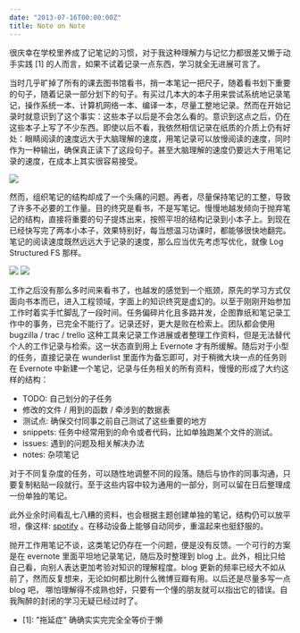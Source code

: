 ```yaml
---
date: "2013-07-16T00:00:00Z"
title: Note on Note
---
```


很庆幸在学校里养成了记笔记的习惯，对于我这种理解力与记忆力都很差又懒于动手实践 [1] 的人而言，如果不试着记录一点东西，学习就全无进展可言了。

当时几乎旷掉了所有的课去图书馆看书，捎一本笔记一把尺子，随着看书划下重要的句子，随着记录一部分划下的句子。有买过几本大的本子用来尝试系统地记录笔记，操作系统一本、计算机网络一本、编译一本，尽量工整地记录。然而在开始记录时就意识到了这个事实：这些本子以后是不会怎么看的。意识到这点之后，仍在这些本子上写了不少东西。即使以后不看，我依然相信记录在纸质的介质上仍有好处：眼睛阅读的速度远大于大脑理解的速度，用笔记录可以放慢阅读的速度，同时作为一种输出，确保真正读下了这段句子。甚至大脑理解的速度仍要远大于用笔记录的速度，在成本上其实很容易接受。

![](http://i5.minus.com/ifCCAmlhqEhVa.jpg)

然而，组织笔记的结构却成了一个头痛的问题。再者，尽量保持笔记的工整，导致了许多不必要的工作量。目的终究是看书，不是写笔记。慢慢地越发倾向于抛弃笔记的结构，直接将重要的句子提炼出来，按照平坦的结构记录到小本子上。到现在已经快写完了两本小本子，效果特别好，每当想温习功课时，都能够很快地翻完。笔记的阅读速度既然远远大于记录的速度，那么应当优先考虑写优化，就像 Log Structured FS 那样。

![](http://i5.minus.com/iy2IhwzrhSUA9.jpg)
![](http://i5.minus.com/ib2JR8t9XNxpWQ.jpg)

工作之后没有那么多时间来看书了，也越发的感觉到一个瓶颈，原先的学习方式仅面向书本而已，进入工程领域，字面上的知识终究是虚幻的。以至于刚刚开始参加工作时着实手忙脚乱了一段时间。任务偏碎片化且多路并发，企图靠纸和笔记录工作中的事务，已完全不能行了。记录还好，更大是败在检索上。团队都会使用 bugzilla / trac / trello 这种工具来记录工作进展或者整理工作资料，但是无法替代个人的工作记录与检索。这一状态直到用上 Evernote 才有所缓解。随后对于小型的任务，直接记录在 wunderlist 里面作为备忘即可，对于稍微大块一点的任务则在 Evernote 中新建一个笔记，记录与任务相关的所有资料，慢慢的形成了大约这样的结构：

- TODO: 自己划分的子任务
- 修改的文件 / 用到的函数 / 牵涉到的数据表
- 测试点: 确保交付同事之前自己测试了这些重要的地方
- snippets: 任务中经常用到的命令或者代码，比如单独跑某个文件的测试。
- issues: 遇到的问题及相关解决办法
- notes: 杂项笔记

对于不同复杂度的任务，可以随性地调整不同的段落。随后与协作的同事沟通，只要复制粘贴一段就行。至于这些内容中较为通用的一部分，则可以留在日后整理成一份单独的笔记。

此外业余时间看乱七八糟的资料，也会根据主题创建单独的笔记，结构仍可以放平坦，像这样: [spotify](https://www.evernote.com/shard/s4/sh/e1ab197f-7469-499b-adb8-16bbc401f406/75a113432f977375378d6a3e403da677) 。在移动设备上能够自动同步，重温起来也挺舒服的。

抛开工作用笔记不谈，这类笔记仍存在一个问题，便是没有反馈。一个可行的方案是在 evernote 里面平坦地记录笔记，随后及时整理到 blog 上。此外，相比只给自己看，向别人表达更加考验对知识的理解程度。blog 更新的频率已经大不如从前了，然而反复想来，无论如何都比刷什么微博豆瓣有用。以后还是尽量多写一点 blog 吧， 哪怕理解得不成熟也好，只要有一个懂的朋友就可以指出它的错误。自我陶醉的封闭的学习无疑已经过时了。

- [1]: "拖延症" 确确实实完完全全等价于懒
